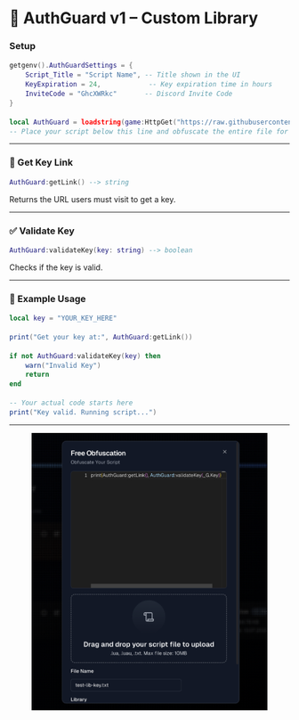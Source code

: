 # 🔐 AuthGuard v1 – Custom Library

### Setup

```lua
getgenv().AuthGuardSettings = {
    Script_Title = "Script Name", -- Title shown in the UI
    KeyExpiration = 24,            -- Key expiration time in hours
    InviteCode = "GhcXWRkc"       -- Discord Invite Code
}

local AuthGuard = loadstring(game:HttpGet("https://raw.githubusercontent.com/AuthGuard0/library/refs/heads/main/v1.lua"))()
-- Place your script below this line and obfuscate the entire file for protection
```

---

### 🔗 Get Key Link

```lua
AuthGuard:getLink() --> string
```

Returns the URL users must visit to get a key.

---

### ✅ Validate Key

```lua
AuthGuard:validateKey(key: string) --> boolean
```

Checks if the key is valid.

---

### 🧪 Example Usage

```lua
local key = "YOUR_KEY_HERE"

print("Get your key at:", AuthGuard:getLink())

if not AuthGuard:validateKey(key) then
    warn("Invalid Key")
    return
end

-- Your actual code starts here
print("Key valid. Running script...")
```

---

<figure><img src="../.gitbook/assets/Знімок екрана 2025-07-17 о 00.07.06.png" alt=""><figcaption></figcaption></figure>
